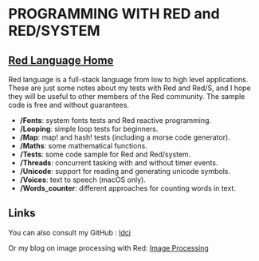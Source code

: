 # PROGRAMMING WITH RED and RED/SYSTEM
## [Red Language Home](https://www.red-lang.org)

Red language is a full-stack language from low to high level applications.
These are just some notes about my tests with Red and  Red/S, and I hope they will be useful to other members of the Red community. The sample code is free and without guarantees.

* **/Fonts**: system fonts tests and Red reactive programming.
* **/Looping**: simple loop tests for beginners.
* **/Map**: map! and hash! tests (including a morse code generator).
* **/Maths**: some mathematical functions.
* **/Tests**: some code sample for Red and Red/system.
* **/Threads**: concurrent tasking with and without timer events.
* **/Unicode**: support for reading and generating unicode symbols.
* **/Voices**: text to speech (macOS only).
* **/Words_counter**: different approaches for counting words in text.

## Links

You can also consult 
my GitHub : [ldci](https://github.com/ldci) 

Or my blog on image processing with Red: [Image Processing](http://redlcv.blogspot.com/2017/04/blog-post.html)
